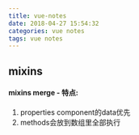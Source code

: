 ```yaml
---
title: vue-notes
date: 2018-04-27 15:54:32
categories: vue notes
tags: vue notes
---
```


## mixins
#### mixins merge - 特点: 
1. properties component的data优先 
2. methods会放到数组里全部执行